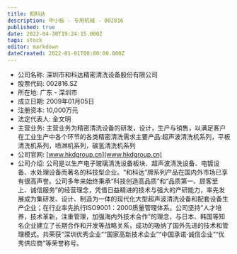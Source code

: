 ```yaml
---
title: 和科达
description: 中小板 - 专用机械 - 002816
published: true
date: 2022-04-30T19:24:15.000Z
tags: stock
editor: markdown
dateCreated: 2022-01-01T00:00:00.000Z
---
```


- 公司名称: 深圳市和科达精密清洗设备股份有限公司
- 股票代码: 002816.SZ
- 所在地: 广东 - 深圳市
- 成立日期: 2009年01月05日
- 注册资本: 10,000万元
- 法定代表人: 金文明
- 主营业务: 主营业务为精密清洗设备的研发，设计，生产与销售，以满足客户在工业生产中各个环节的各类精密清洗需求主要产品:超声波清洗机系列，平板清洗机系列，喷淋机系列，碳氢清洗机系列
- 公司官网: [www.hkdgroup.cn](www.hkdgroup.cn)
- 公司介绍: 公司是以生产电子玻璃清洗设备板块、超声波清洗设备、电镀设备、水处理设备而著名的科技型企业。“和科达”牌系列产品在国内外市场已享有很高声誉。公司多年来始终秉承“科技创造高品质”和“品质第一、顾客至上、诚信服务”的经营理念，凭借日益精进的技术与强大的产研能力，率先发展成为集研发、设计、制造为一体的现代化大型超声波清洗设备和配套设备生产企业；在行业率先执行ISO9001：2000质量管理体系。公司坚持“人才培养，技术革新，注重管理，加强海内外技术合作”的理念，与日本、韩国等知名企业建立了长期合作和开发等战略关系，成功的吸纳了国外先进的技术和管理模式。共荣获“深圳优秀企业”“国家高新技术企业”“中国承诺·诚信企业”“优秀供应商”等荣誉称号。


